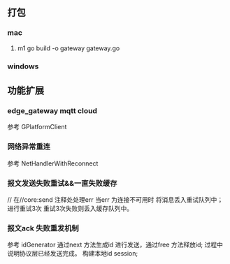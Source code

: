 ## 打包
### mac
1. m1
go build -o gateway gateway.go
### windows

## 功能扩展
### edge_gateway mqtt cloud
参考 GPlatformClient

### 网络异常重连
参考 NetHandlerWithReconnect

### 报文发送失败重试&&一直失败缓存
// 在//core:send 注释处处理err
当err 为连接不可用时
将消息丢入重试队列中； 进行重试3次
重试3次失败则丢入缓存队列中。


### 报文ack 失败重发机制
参考 idGenerator 通过next 方法生成id 进行发送，通过free 方法释放id;
过程中说明协议层已经发送完成。 构建本地id session;
